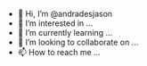 - 👋 Hi, I’m @andradesjason
- 👀 I’m interested in ...
- 🌱 I’m currently learning ...
- 💞️ I’m looking to collaborate on ...
- 📫 How to reach me ...

<!---
andradesjason/andradesjason is a ✨ special ✨ repository because its `README.md` (this file) appears on your GitHub profile.
You can click the Preview link to take a look at your changes.
--->
